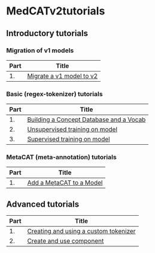 # MedCATv2tutorials

## Introductory tutorials

### Migration of v1 models

| Part | Title                                                                       |
| ---- |-----------------------------------------------------------------------------|
| 1.   |  [Migrate a v1 model to v2](https://github.com/CogStack/MedCATv2tutorials/blob/main/notebooks/introductory/migration/1._Migrate_v1_model_to_v2.ipynb)                                    |

### Basic (regex-tokenizer) tutorials

| Part | Title                                                                       |
| ---- |-----------------------------------------------------------------------------|
| 1.   |  [Building a Concept Database and a Vocab](https://github.com/CogStack/MedCATv2tutorials/blob/main/notebooks/introductory/basic/1._Build_a_Concept_Database_and_a_Vocabulary.ipynb)                                    |
| 2.   | [Unsupervised training on model](https://github.com/CogStack/MedCATv2tutorials/blob/main/notebooks/introductory/basic/2._Unsupervised_training_on_model.ipynb) |
| 3.   | [Supervised training on model](https://github.com/CogStack/MedCATv2tutorials/blob/main/notebooks/introductory/basic/3._Supervised_training_on_model.ipynb) |

### MetaCAT (meta-annotation) tutorials

| Part | Title                                                                       |
| ---- |-----------------------------------------------------------------------------|
| 1.   |  [Add a MetaCAT to a Model](https://github.com/CogStack/MedCATv2tutorials/blob/main/notebooks/introductory/meta/1._Add_a_MetaCat_to_a_Model.ipynb)                                    |

## Advanced tutorials

| Part | Title                                                                       |
| ---- |-----------------------------------------------------------------------------|
| 1.   |  [Creating and using a custom tokenizer](https://github.com/CogStack/MedCATv2tutorials/blob/main/notebooks/advanced/1._Creating_and_using_a_custom_tokenizer.ipynb)                               |
| 2.   |  [Create and use component](https://github.com/CogStack/MedCATv2tutorials/blob/main/notebooks/advanced/2._Create_and_use_component.ipynb)                                    |
